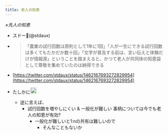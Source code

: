 ```yaml
---
title: 老人の知恵
---
```


≠*先人の知恵*

* スドー🦀(@stdaux)
* 
   > 
   > 「農業の試行回数は原則として1年に1回」「人が一生にできる試行回数は多くてもたかだか数十回」「文字が普及する前は、言い伝えと体験だけが情報源」ということを踏まえると、かつて老人が共同体の知恵袋として尊敬を集めていたのは納得できる

* [https://twitter.com/stdaux/status/1462167693272829954](https://twitter.com/stdaux/status/1462167693272829954)
* たしかに<img src='https://scrapbox.io/api/pages/blu3mo-public/blu3mo/icon' alt='blu3mo.icon' height="19.5"/>

  * 逆に言えば、
    * 試行回数を増やしにくい & 一般化が難しい 事柄については今でも老人の知恵が有効?
      * 一般化が難しいと1:nの共有は難しいので
        * そんなこともないか
